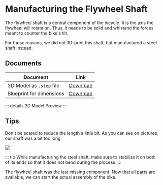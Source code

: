 <script setup>
    import StlViewer from "../.vitepress/theme/components/StlViewer.vue";
</script>

# Manufacturing the Flywheel Shaft

The flywheel shaft is a central component of the bicycle. It is the axis the flywheel will rotate on. Thus, it needs to be solid and whistand the forces meant to counter the bike's tilt.

For those reasons, we did not 3D-print this shaft, but manufactured a steel shaft instead.

## Documents

| Document | Link |
|-|-|
| 3D Model as `.step` file | <a href="/assets/step/flywheel-shaft.step" download="flywheel-shaft.step">Download</a> |
| Blueprint for dimensions | <a href="/assets/step/flywheel-shaft-blueprint.pdf" download="flywheel-shaft-blueprint.pdf">Download</a> |

::: details 3D Model Preview
<StlViewer stlUrl="/assets/stl/flywheel-shaft.stl" />
:::

## Tips

Don't be scared to reduce the length a little bit. As you can see on pictures, our shaft was a bit too long.

<img src="/assets/images/flywheel-shaft.jpg" />

::: tip
While manufacturing the steel shaft, make sure to stabilize it on both of its ends so that it does not bend during the process.
:::

The flywheel shaft was the last missing component. Now that all parts are available, we can start the actual assembly of the bike.